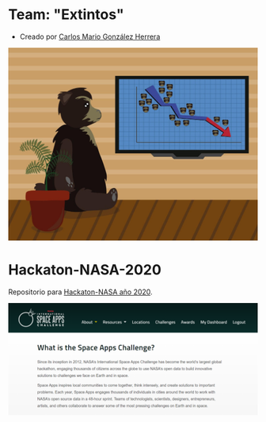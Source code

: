 # Team: "Extintos"

- Creado por [Carlos Mario González Herrera](https://arqcarlosmariogonzalezherrera.wordpress.com/)

<center>
<img src = "image/logo.jpg"/>
</center>

# Hackaton-NASA-2020

Repositorio para [Hackaton-NASA año 2020](https://www.spaceappschallenge.org/).

<center>
<img src = "image/competencia.PNG" />
</center>